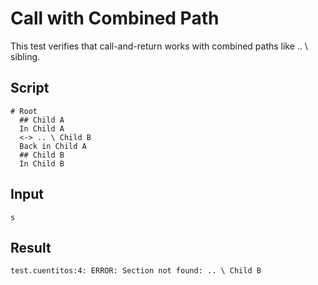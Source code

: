 # Call with Combined Path

This test verifies that call-and-return works with combined paths like .. \ sibling.

## Script
```cuentitos
# Root
  ## Child A
  In Child A
  <-> .. \ Child B
  Back in Child A
  ## Child B
  In Child B
```

## Input
```input
s
```

## Result
```result
test.cuentitos:4: ERROR: Section not found: .. \ Child B
```
